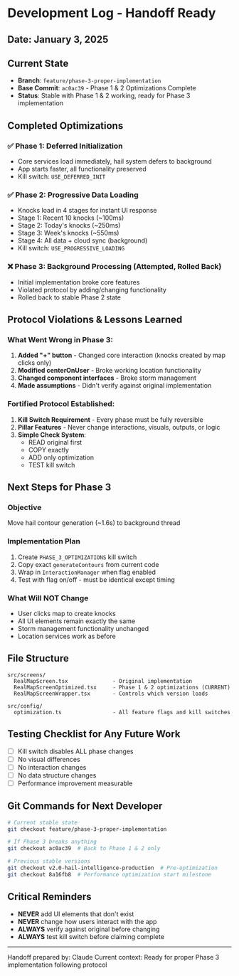 # Development Log - Handoff Ready
## Date: January 3, 2025

## Current State
- **Branch**: `feature/phase-3-proper-implementation`
- **Base Commit**: `ac0ac39` - Phase 1 & 2 Optimizations Complete
- **Status**: Stable with Phase 1 & 2 working, ready for Phase 3 implementation

## Completed Optimizations

### ✅ Phase 1: Deferred Initialization
- Core services load immediately, hail system defers to background
- App starts faster, all functionality preserved
- Kill switch: `USE_DEFERRED_INIT`

### ✅ Phase 2: Progressive Data Loading  
- Knocks load in 4 stages for instant UI response
- Stage 1: Recent 10 knocks (~100ms)
- Stage 2: Today's knocks (~250ms)
- Stage 3: Week's knocks (~550ms)
- Stage 4: All data + cloud sync (background)
- Kill switch: `USE_PROGRESSIVE_LOADING`

### ❌ Phase 3: Background Processing (Attempted, Rolled Back)
- Initial implementation broke core features
- Violated protocol by adding/changing functionality
- Rolled back to stable Phase 2 state

## Protocol Violations & Lessons Learned

### What Went Wrong in Phase 3:
1. **Added "+" button** - Changed core interaction (knocks created by map clicks only)
2. **Modified centerOnUser** - Broke working location functionality
3. **Changed component interfaces** - Broke storm management
4. **Made assumptions** - Didn't verify against original implementation

### Fortified Protocol Established:
1. **Kill Switch Requirement** - Every phase must be fully reversible
2. **Pillar Features** - Never change interactions, visuals, outputs, or logic
3. **Simple Check System**:
   - READ original first
   - COPY exactly
   - ADD only optimization
   - TEST kill switch

## Next Steps for Phase 3

### Objective
Move hail contour generation (~1.6s) to background thread

### Implementation Plan
1. Create `PHASE_3_OPTIMIZATIONS` kill switch
2. Copy exact `generateContours` from current code
3. Wrap in `InteractionManager` when flag enabled
4. Test with flag on/off - must be identical except timing

### What Will NOT Change
- User clicks map to create knocks
- All UI elements remain exactly the same
- Storm management functionality unchanged
- Location services work as before

## File Structure
```
src/screens/
  RealMapScreen.tsx              - Original implementation
  RealMapScreenOptimized.tsx     - Phase 1 & 2 optimizations (CURRENT)
  RealMapScreenWrapper.tsx       - Controls which version loads
  
src/config/
  optimization.ts                - All feature flags and kill switches
```

## Testing Checklist for Any Future Work
- [ ] Kill switch disables ALL phase changes
- [ ] No visual differences
- [ ] No interaction changes  
- [ ] No data structure changes
- [ ] Performance improvement measurable

## Git Commands for Next Developer
```bash
# Current stable state
git checkout feature/phase-3-proper-implementation

# If Phase 3 breaks anything
git checkout ac0ac39  # Back to Phase 1 & 2 only

# Previous stable versions
git checkout v2.0-hail-intelligence-production  # Pre-optimization
git checkout 8a16fb8  # Performance optimization start milestone
```

## Critical Reminders
- **NEVER** add UI elements that don't exist
- **NEVER** change how users interact with the app
- **ALWAYS** verify against original before changing
- **ALWAYS** test kill switch before claiming complete

---
Handoff prepared by: Claude
Current context: Ready for proper Phase 3 implementation following protocol
